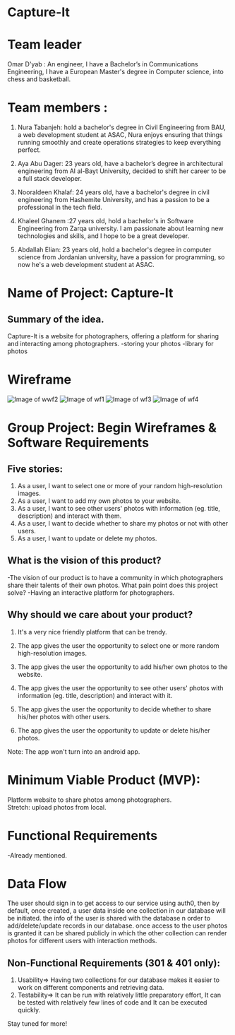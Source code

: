 # Capture-It

# Team leader
Omar D'yab :  An engineer, I have a Bachelor’s in Communications Engineering,  I have a European Master's degree in Computer science, into chess and basketball.

# Team members : 
1. Nura Tabanjeh: hold a bachelor's degree in Civil Engineering from BAU, a web development student at ASAC, Nura enjoys ensuring that things running smoothly and create operations strategies to keep everything perfect.

2. Aya Abu Dager: 23 years old, have a bachelor’s degree in architectural engineering from Al al-Bayt University, decided to shift her career to be a full stack developer.

3. Nooraldeen Khalaf: 24 years old, have a bachelor's degree in civil engineering from  Hashemite University, and has a passion to be a professional in the tech field.

4. Khaleel Ghanem :27 years old, hold a bachelor's in Software Engineering from Zarqa university. 
I am passionate about learning new technologies and skills, and I hope to be a great developer.

5. Abdallah Elian: 23 years old, hold a bachelor's degree in computer science from Jordanian university, have a passion for programming, so now he's a web development student at ASAC.

# Name of Project: Capture-It
## Summary of the idea.
Capture-It is a website for photographers, offering a platform for sharing and interacting among photographers.
-storing your photos
-library for photos

# Wireframe 

![Image of wwf2](images/wf2.JPG)
![Image of wf1](images/wf1.JPG)
![Image of wf3](images/wf3.JPG)
![Image of wf4](images/wf4.JPG)


# Group Project: Begin Wireframes & Software Requirements

## Five stories: 
1. As a user, I want to select one or more of your random high-resolution images.
2. As a user, I want to add my own photos to your website.
3. As a user, I want to see other users' photos with information (eg. title, description) and interact with them.
4. As a user, I want to decide whether to share my photos or not with other users. 
5. As a user, I want to update or delete my photos. 

## What is the vision of this product?

-The vision of our product is to have a community in which photographers share their talents of their own photos. 
What pain point does this project solve?
-Having an interactive platform for photographers.
## Why should we care about your product?
1. It's a very nice friendly platform that can be trendy. 

2. The app gives the user the opportunity to select one or more random high-resolution images.
3. The app gives the user the opportunity to add his/her own photos to the website.
4. The app gives the user the opportunity to see other users' photos with information (eg. title, description) and interact with it.
5. The app gives the user the opportunity to decide whether to share his/her photos with other users. 
6. The app gives the user the opportunity to update or delete his/her photos. 


Note: The app won't turn into an android app. 


# Minimum Viable Product (MVP):
Platform website to share photos among photographers.  
Stretch: upload photos from local.


# Functional Requirements
-Already mentioned. 

# Data Flow
The user should sign in to get access to our service using auth0, then by default, once created, a user data inside one collection in our database will be initiated.
the info of the user is shared with the database n order to add/delete/update records in our database.
once access to the user photos is granted it can be shared publicly in which the other collection can render photos for different users with interaction methods.


## Non-Functional Requirements (301 & 401 only):

1. Usability=> Having two collections for our database makes it easier to work on different components and retrieving data.
2. Testability=> It can be run with relatively little preparatory effort, It can be tested with relatively few lines of code and It can be executed quickly.
 

 Stay tuned for more! 